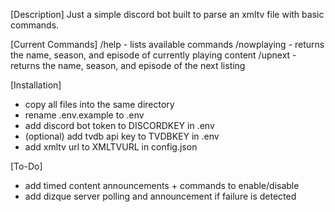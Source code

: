 [Description]
Just a simple discord bot built to parse an xmltv file with basic commands.

[Current Commands]
/help - lists available commands
/nowplaying - returns the name, season, and episode of currently playing content
/upnext - returns the name, season, and episode of the next listing

[Installation]
- copy all files into the same directory
- rename .env.example to .env
- add discord bot token to DISCORDKEY in .env
- (optional) add tvdb api key to TVDBKEY in .env
- add xmltv url to XMLTVURL in config.json

[To-Do]
- add timed content announcements + commands to enable/disable
- add dizque server polling and announcement if failure is detected

